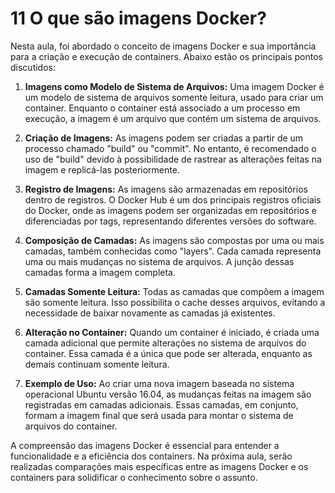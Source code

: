 # 11 O que são imagens Docker?


Nesta aula, foi abordado o conceito de imagens Docker e sua importância para a criação e execução de containers. Abaixo estão os principais pontos discutidos:

1. **Imagens como Modelo de Sistema de Arquivos:** Uma imagem Docker é um modelo de sistema de arquivos somente leitura, usado para criar um container. Enquanto o container está associado a um processo em execução, a imagem é um arquivo que contém um sistema de arquivos.

2. **Criação de Imagens:** As imagens podem ser criadas a partir de um processo chamado "build" ou "commit". No entanto, é recomendado o uso de "build" devido à possibilidade de rastrear as alterações feitas na imagem e replicá-las posteriormente.

3. **Registro de Imagens:** As imagens são armazenadas em repositórios dentro de registros. O Docker Hub é um dos principais registros oficiais do Docker, onde as imagens podem ser organizadas em repositórios e diferenciadas por tags, representando diferentes versões do software.

4. **Composição de Camadas:** As imagens são compostas por uma ou mais camadas, também conhecidas como "layers". Cada camada representa uma ou mais mudanças no sistema de arquivos. A junção dessas camadas forma a imagem completa.

5. **Camadas Somente Leitura:** Todas as camadas que compõem a imagem são somente leitura. Isso possibilita o cache desses arquivos, evitando a necessidade de baixar novamente as camadas já existentes.

6. **Alteração no Container:** Quando um container é iniciado, é criada uma camada adicional que permite alterações no sistema de arquivos do container. Essa camada é a única que pode ser alterada, enquanto as demais continuam somente leitura.

7. **Exemplo de Uso:** Ao criar uma nova imagem baseada no sistema operacional Ubuntu versão 16.04, as mudanças feitas na imagem são registradas em camadas adicionais. Essas camadas, em conjunto, formam a imagem final que será usada para montar o sistema de arquivos do container.

A compreensão das imagens Docker é essencial para entender a funcionalidade e a eficiência dos containers. Na próxima aula, serão realizadas comparações mais específicas entre as imagens Docker e os containers para solidificar o conhecimento sobre o assunto.
